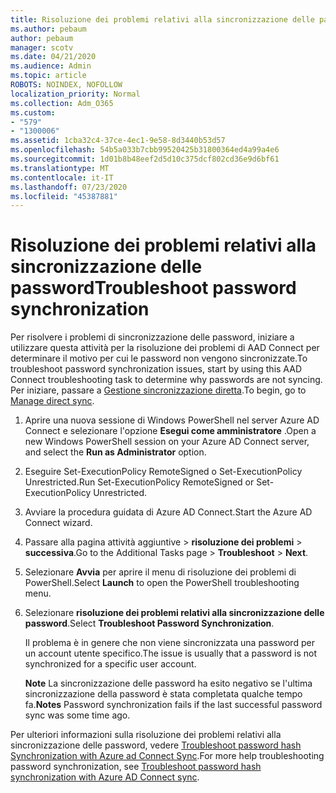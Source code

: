 ```yaml
---
title: Risoluzione dei problemi relativi alla sincronizzazione delle password
ms.author: pebaum
author: pebaum
manager: scotv
ms.date: 04/21/2020
ms.audience: Admin
ms.topic: article
ROBOTS: NOINDEX, NOFOLLOW
localization_priority: Normal
ms.collection: Adm_O365
ms.custom:
- "579"
- "1300006"
ms.assetid: 1cba32c4-37ce-4ec1-9e58-8d3440b53d57
ms.openlocfilehash: 54b5a033b7cbb99520425b31800364ed4a99a4e6
ms.sourcegitcommit: 1d01b8b48eef2d5d10c375dcf802cd36e9d6bf61
ms.translationtype: MT
ms.contentlocale: it-IT
ms.lasthandoff: 07/23/2020
ms.locfileid: "45387881"
---
```

# <a name="troubleshoot-password-synchronization"></a><span data-ttu-id="37345-102">Risoluzione dei problemi relativi alla sincronizzazione delle password</span><span class="sxs-lookup"><span data-stu-id="37345-102">Troubleshoot password synchronization</span></span>

<span data-ttu-id="37345-103">Per risolvere i problemi di sincronizzazione delle password, iniziare a utilizzare questa attività per la risoluzione dei problemi di AAD Connect per determinare il motivo per cui le password non vengono sincronizzate.</span><span class="sxs-lookup"><span data-stu-id="37345-103">To troubleshoot password synchronization issues, start by using this AAD Connect troubleshooting task to determine why passwords are not syncing.</span></span> <span data-ttu-id="37345-104">Per iniziare, passare a [Gestione sincronizzazione diretta](https://admin.microsoft.com/AdminPortal/Home#/dirsyncmanagement).</span><span class="sxs-lookup"><span data-stu-id="37345-104">To begin, go to [Manage direct sync](https://admin.microsoft.com/AdminPortal/Home#/dirsyncmanagement).</span></span>  

1. <span data-ttu-id="37345-105">Aprire una nuova sessione di Windows PowerShell nel server Azure AD Connect e selezionare l'opzione **Esegui come amministratore** .</span><span class="sxs-lookup"><span data-stu-id="37345-105">Open a new Windows PowerShell session on your Azure AD Connect server, and select the **Run as Administrator** option.</span></span>

2. <span data-ttu-id="37345-106">Eseguire Set-ExecutionPolicy RemoteSigned o Set-ExecutionPolicy Unrestricted.</span><span class="sxs-lookup"><span data-stu-id="37345-106">Run Set-ExecutionPolicy RemoteSigned or Set-ExecutionPolicy Unrestricted.</span></span>

3. <span data-ttu-id="37345-107">Avviare la procedura guidata di Azure AD Connect.</span><span class="sxs-lookup"><span data-stu-id="37345-107">Start the Azure AD Connect wizard.</span></span>

4. <span data-ttu-id="37345-108">Passare alla pagina attività aggiuntive > **risoluzione dei problemi**  >  **successiva**.</span><span class="sxs-lookup"><span data-stu-id="37345-108">Go to the Additional Tasks page > **Troubleshoot** > **Next**.</span></span>

5. <span data-ttu-id="37345-109">Selezionare **Avvia** per aprire il menu di risoluzione dei problemi di PowerShell.</span><span class="sxs-lookup"><span data-stu-id="37345-109">Select **Launch** to open the PowerShell troubleshooting menu.</span></span>

6. <span data-ttu-id="37345-110">Selezionare **risoluzione dei problemi relativi alla sincronizzazione delle password**.</span><span class="sxs-lookup"><span data-stu-id="37345-110">Select **Troubleshoot Password Synchronization**.</span></span>

    <span data-ttu-id="37345-111">Il problema è in genere che non viene sincronizzata una password per un account utente specifico.</span><span class="sxs-lookup"><span data-stu-id="37345-111">The issue is usually that a password is not synchronized for a specific user account.</span></span>

    <span data-ttu-id="37345-112">**Note** La sincronizzazione delle password ha esito negativo se l'ultima sincronizzazione della password è stata completata qualche tempo fa.</span><span class="sxs-lookup"><span data-stu-id="37345-112">**Notes** Password synchronization fails if the last successful password sync was some time ago.</span></span>

<span data-ttu-id="37345-113">Per ulteriori informazioni sulla risoluzione dei problemi relativi alla sincronizzazione delle password, vedere [Troubleshoot password hash Synchronization with Azure ad Connect Sync](https://docs.microsoft.com/azure/active-directory/hybrid/tshoot-connect-password-hash-synchronization).</span><span class="sxs-lookup"><span data-stu-id="37345-113">For more help troubleshooting password synchronization, see [Troubleshoot password hash synchronization with Azure AD Connect sync](https://docs.microsoft.com/azure/active-directory/hybrid/tshoot-connect-password-hash-synchronization).</span></span>